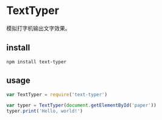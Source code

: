 # TextTyper

模拟打字机输出文字效果。

## install

```hash
npm install text-typer
```

## usage

```javascript
var TextTyper = require('text-typer')

var typer = TextTyper(document.getElementById('paper'))
typer.print('Hello, world!')
```
